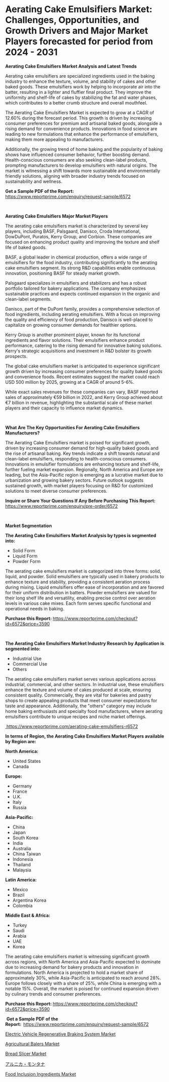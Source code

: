 <p><h1>Aerating Cake Emulsifiers Market: Challenges, Opportunities, and Growth Drivers and Major Market Players forecasted for period from 2024 - 2031</h1></p><p><strong>Aerating Cake Emulsifiers Market Analysis and Latest Trends</strong></p>
<p><p>Aerating cake emulsifiers are specialized ingredients used in the baking industry to enhance the texture, volume, and stability of cakes and other baked goods. These emulsifiers work by helping to incorporate air into the batter, resulting in a lighter and fluffier final product. They improve the uniformity and shelf-life of cakes by stabilizing the fat and water phases, which contributes to a better crumb structure and overall mouthfeel.</p><p>The Aerating Cake Emulsifiers Market is expected to grow at a CAGR of 12.60% during the forecast period. This growth is driven by increasing consumer preferences for premium and artisanal baked goods, alongside a rising demand for convenience products. Innovations in food science are leading to new formulations that enhance the performance of emulsifiers, making them more appealing to manufacturers. </p><p>Additionally, the growing trend of home baking and the popularity of baking shows have influenced consumer behavior, further boosting demand. Health-conscious consumers are also seeking clean-label products, prompting manufacturers to develop emulsifiers with natural origins. The market is witnessing a shift towards more sustainable and environmentally friendly solutions, aligning with broader industry trends focused on sustainability and wellness.</p></p>
<p><strong>Get a Sample PDF of the Report:&nbsp;</strong> <a href="https://www.reportprime.com/enquiry/request-sample/6572">https://www.reportprime.com/enquiry/request-sample/6572</a></p>
<p>&nbsp;</p>
<p><strong>Aerating Cake Emulsifiers Major Market Players</strong></p>
<p><p>The aerating cake emulsifiers market is characterized by several key players, including BASF, Palsgaard, Danisco, Croda International, DowDuPont, Puratos, Kerry Group, and Corbion. These companies are focused on enhancing product quality and improving the texture and shelf life of baked goods.</p><p>BASF, a global leader in chemical production, offers a wide range of emulsifiers for the food industry, contributing significantly to the aerating cake emulsifiers segment. Its strong R&D capabilities enable continuous innovation, positioning BASF for steady market growth.</p><p>Palsgaard specializes in emulsifiers and stabilizers and has a robust portfolio tailored for bakery applications. The company emphasizes sustainable practices and expects continued expansion in the organic and clean-label segments.</p><p>Danisco, part of the DuPont family, provides a comprehensive selection of food ingredients, including aerating emulsifiers. With a focus on improving the quality and efficiency of food production, Danisco is well-placed to capitalize on growing consumer demands for healthier options.</p><p>Kerry Group is another prominent player, known for its functional ingredients and flavor solutions. Their emulsifiers enhance product performance, catering to the rising demand for innovative baking solutions. Kerry's strategic acquisitions and investment in R&D bolster its growth prospects.</p><p>The global cake emulsifiers market is anticipated to experience significant growth driven by increasing consumer preferences for quality baked goods and convenience foods. Recent estimates suggest the market could reach USD 500 million by 2025, growing at a CAGR of around 5-6%.</p><p>While exact sales revenues for these companies can vary, BASF reported sales of approximately €59 billion in 2022, and Kerry Group achieved about €7 billion in revenue, highlighting the substantial scale of these market players and their capacity to influence market dynamics.</p></p>
<p>&nbsp;</p>
<p><strong>What Are The Key Opportunities For Aerating Cake Emulsifiers Manufacturers?</strong></p>
<p><p>The Aerating Cake Emulsifiers market is poised for significant growth, driven by increasing consumer demand for high-quality baked goods and the rise of artisanal baking. Key trends indicate a shift towards natural and clean-label emulsifiers, responding to health-conscious consumers. Innovations in emulsifier formulations are enhancing texture and shelf-life, further fueling market expansion. Regionally, North America and Europe are leading, but the Asia-Pacific region is emerging as a lucrative market due to urbanization and growing bakery sectors. Future outlook suggests sustained growth, with market players focusing on R&D for customized solutions to meet diverse consumer preferences.</p></p>
<p><strong>Inquire or Share Your Questions If Any Before Purchasing This Report:</strong> <a href="https://www.reportprime.com/enquiry/pre-order/6572">https://www.reportprime.com/enquiry/pre-order/6572</a></p>
<p>&nbsp;</p>
<p><strong>Market Segmentation</strong></p>
<p><strong>The Aerating Cake Emulsifiers Market Analysis by types is segmented into:</strong></p>
<p><ul><li>Solid Form</li><li>Liquid Form</li><li>Powder Form</li></ul></p>
<p><p>The aerating cake emulsifiers market is categorized into three forms: solid, liquid, and powder. Solid emulsifiers are typically used in bakery products to enhance texture and stability, providing a consistent aeration process during mixing. Liquid emulsifiers offer ease of incorporation and are favored for their uniform distribution in batters. Powder emulsifiers are valued for their long shelf life and versatility, enabling precise control over aeration levels in various cake mixes. Each form serves specific functional and operational needs in baking.</p></p>
<p><strong>Purchase this Report:&nbsp;</strong><a href="https://www.reportprime.com/checkout?id=6572&price=3590">https://www.reportprime.com/checkout?id=6572&price=3590</a></p>
<p>&nbsp;</p>
<p><strong>The Aerating Cake Emulsifiers Market Industry Research by Application is segmented into:</strong></p>
<p><ul><li>Industrial Use</li><li>Commercial Use</li><li>Others</li></ul></p>
<p><p>The aerating cake emulsifiers market serves various applications across industrial, commercial, and other sectors. In industrial use, these emulsifiers enhance the texture and volume of cakes produced at scale, ensuring consistent quality. Commercially, they are vital for bakeries and pastry shops to create appealing products that meet consumer expectations for taste and appearance. Additionally, the "others" category may include home baking enthusiasts and specialty food manufacturers, where aerating emulsifiers contribute to unique recipes and niche market offerings.</p></p>
<p><a href="https://www.reportprime.com/aerating-cake-emulsifiers-r6572">&nbsp;https://www.reportprime.com/aerating-cake-emulsifiers-r6572</a></p>
<p><strong>In terms of Region, the Aerating Cake Emulsifiers Market Players available by Region are:</strong></p>
<p>
    <p> <strong> North America: </strong>
        <ul>
            <li>United States</li>
            <li>Canada</li>
        </ul>
        </p> 
    <p> <strong> Europe: </strong>
        <ul>
            <li>Germany</li>
            <li>France</li>
            <li>U.K.</li>
            <li>Italy</li>
            <li>Russia</li>
        </ul>
        </p> 
    <p> <strong> Asia-Pacific: </strong>
        <ul>
            <li>China</li>
            <li>Japan</li>
            <li>South Korea</li>
            <li>India</li>
            <li>Australia</li>
            <li>China Taiwan</li>
            <li>Indonesia</li>
            <li>Thailand</li>
            <li>Malaysia</li>
        </ul>
        </p> 
    <p> <strong> Latin America: </strong>
        <ul>
            <li>Mexico</li>
            <li>Brazil</li>
            <li>Argentina Korea</li>
            <li>Colombia</li>
        </ul>
        </p> 
    <p> <strong> Middle East & Africa: </strong>
        <ul>
            <li>Turkey</li>
            <li>Saudi</li>
            <li>Arabia</li>
            <li>UAE</li>
            <li>Korea</li>
        </ul>
    </p>
    </p>
<p><p>The aerating cake emulsifiers market is witnessing significant growth across regions, with North America and Asia-Pacific expected to dominate due to increasing demand for bakery products and innovation in formulations. North America is projected to hold a market share of approximately 30%, while Asia-Pacific is anticipated to reach around 28%. Europe follows closely with a share of 25%, while China is emerging with a notable 15%. Overall, the market is poised for continued expansion driven by culinary trends and consumer preferences.</p></p>
<p><strong>Purchase this Report: </strong><a href="https://www.reportprime.com/checkout?id=6572&price=3590">https://www.reportprime.com/checkout?id=6572&price=3590</a></p>
<p>&nbsp;<strong>Get a Sample PDF of the Report:&nbsp;&nbsp;</strong><a href="https://www.reportprime.com/enquiry/request-sample/6572">https://www.reportprime.com/enquiry/request-sample/6572</a></p>
<p><strong></strong></p>
<p><p><a href="https://issuu.com/reportprime-2/docs/electric-vehicle-regenerative-braki_ed8b0956ab9fd6">Electric Vehicle Regenerative Braking System Market</a></p><p><a href="https://www.linkedin.com/pulse/navigating-global-agricultural-balers-market-from-trends-pp8me?trackingId=JAPQXScWSVSPyz%2Ff8JhSpQ%3D%3D">Agricultural Balers Market</a></p><p><a href="https://medium.com/@laishakutch/bread-slicer-market-growth-outlook-from-2024-to-2031-and-it-is-projecting-at-8-cagr-with-markets-05b807545127">Bread Slicer Market</a></p><p><a href="https://medium.com/@lindakreitz2023/%E3%82%B0%E3%83%AD%E3%83%BC%E3%83%90%E3%83%AB%E3%82%A2%E3%83%BC%E3%83%8B%E3%82%AB%E3%83%A2%E3%83%B3%E3%82%BF%E3%83%8A%E5%B8%82%E5%A0%B4%E5%88%86%E6%9E%90-%E3%83%88%E3%83%AC%E3%83%B3%E3%83%89-%E4%BA%88%E6%B8%AC-%E6%88%90%E9%95%B7%E6%A9%9F%E4%BC%9A-2024%E5%B9%B4-2031%E5%B9%B4-112%E3%83%9A%E3%83%BC%E3%82%B8%E3%81%AE%E3%83%AC%E3%83%9D%E3%83%BC%E3%83%88-0b41379d4280">アルニカ・モンタナ</a></p><p><a href="https://github.com/GenaGaines34/Market-Research-Report-List-1/blob/main/food-inclusion-ingredients-market.md">Food Inclusion Ingredients Market</a></p></p>